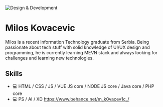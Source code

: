 ![Design & Development](https://pbs.twimg.com/profile_banners/2716994627/1672507736/1500x500)


#  Milos Kovacevic
Milos is a recent Information Technology graduate from Serbia. Being passionate about tech stuff with solid knowledge of UI/UX design and programming, he is currently learning MEVN stack and always looking for challenges and learning new technologies.

## Skills
* 💻 HTML / CSS / JS /  VUE JS core / NODE JS core / Java core / PHP core 
* 💻 PS / AI / XD   https://www.behance.net/m_k0vacev1c_/













